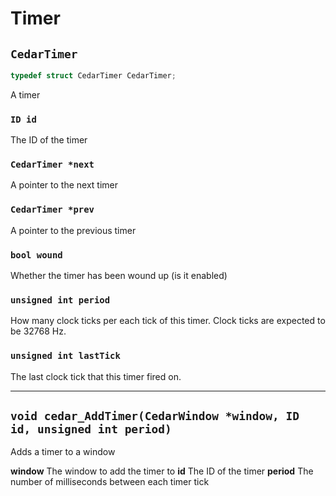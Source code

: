 # Timer

## `CedarTimer`
```c
typedef struct CedarTimer CedarTimer;
```
A timer


### `ID id`
The ID of the timer


### `CedarTimer *next`
A pointer to the next timer


### `CedarTimer *prev`
A pointer to the previous timer


### `bool wound`
Whether the timer has been wound up (is it enabled)


### `unsigned int period`
How many clock ticks per each tick of this timer. Clock ticks are expected to be
32768 Hz.


### `unsigned int lastTick`
The last clock tick that this timer fired on.


---

## `void cedar_AddTimer(CedarWindow *window, ID id, unsigned int period)`
Adds a timer to a window

**window** The window to add the timer to
**id** The ID of the timer
**period** The number of milliseconds between each timer tick
